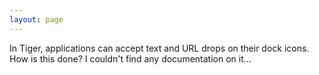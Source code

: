```yaml
---
layout: page
---
```


In Tiger, applications can accept text and URL drops on their dock icons. How is this done? I couldn't find any documentation on it...
